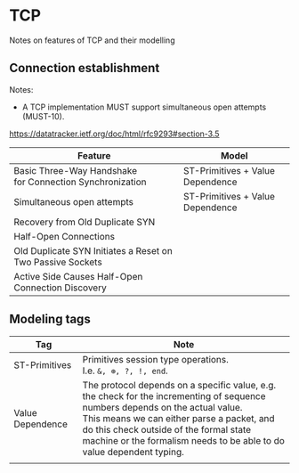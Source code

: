 # TCP

 Notes on features of TCP and their modelling

## Connection establishment

Notes: 

* A TCP implementation MUST support simultaneous open attempts (MUST-10).


https://datatracker.ietf.org/doc/html/rfc9293#section-3.5

| Feature                                                      | Model                            |
| ------------------------------------------------------------ | -------------------------------- |
| Basic Three-Way Handshake <br>for Connection Synchronization | ST-Primitives + Value Dependence |
| Simultaneous open attempts                                   | ST-Primitives + Value Dependence |
| Recovery from Old Duplicate SYN                              |                                  |
| Half-Open Connections                                        |                                  |
| Old Duplicate SYN Initiates a Reset on Two Passive Sockets   |                                  |
| Active Side Causes Half-Open Connection Discovery            |                                  |

## Modeling tags

| Tag              | Note                                                                                                                                                                                                                                                                                               |
| ---------------- | -------------------------------------------------------------------------------------------------------------------------------------------------------------------------------------------------------------------------------------------------------------------------------------------------- |
| ST-Primitives    | Primitives session type operations. <br> I.e. `&, ⊕, ?, !, end`.                                                                                                                                                                                                                                   |
| Value Dependence | The protocol depends on a specific value, e.g. the check for the incrementing of sequence numbers depends on the actual value. <br> This means we can either parse a packet, and do this check outside of the formal state machine or the formalism needs to be able to do value dependent typing. |
|                  |                                                                                                                                                                                                                                                                                                    |